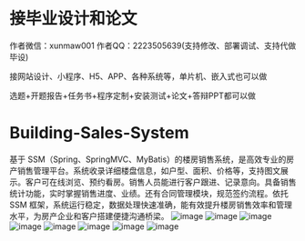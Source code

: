 # 接毕业设计和论文
作者微信：xunmaw001  作者QQ：2223505639(支持修改、部署调试、支持代做毕设)

接网站设计、小程序、H5、APP、各种系统等，单片机、嵌入式也可以做

选题+开题报告+任务书+程序定制+安装测试+论文+答辩PPT都可以做
# Building-Sales-System
基于 SSM（Spring、SpringMVC、MyBatis）的楼房销售系统，是高效专业的房产销售管理平台。系统收录详细楼盘信息，如户型、面积、价格等，支持图文展示。客户可在线浏览、预约看房。销售人员能进行客户跟进、记录意向。具备销售统计功能，实时掌握销售进度、业绩。还有合同管理模块，规范签约流程。依托 SSM 框架，系统运行稳定，数据处理快速准确，能有效提升楼房销售效率和管理水平，为房产企业和客户搭建便捷沟通桥梁。 
![image](https://github.com/user-attachments/assets/fbaa04ed-f9e1-43c2-ac52-7f0f55723234)
![image](https://github.com/user-attachments/assets/8e714bcb-cc32-4bdd-8db2-ffc98c23f186)
![image](https://github.com/user-attachments/assets/35cba8a3-2ffc-402c-aa8b-e8d19374e334)
![image](https://github.com/user-attachments/assets/c4a7ec54-b8f2-4af7-ab7e-8c5f3010c252)
![image](https://github.com/user-attachments/assets/af67b489-b913-48e4-abb7-e237a861d6b2)
![image](https://github.com/user-attachments/assets/ccbc20e4-31be-41a6-99e3-0cba90e1d90a)
![image](https://github.com/user-attachments/assets/38e3d418-bc44-4936-b090-c64626acefb7)
![image](https://github.com/user-attachments/assets/fc8d095e-eb66-4a7d-85ac-32c84f99f8f5)

